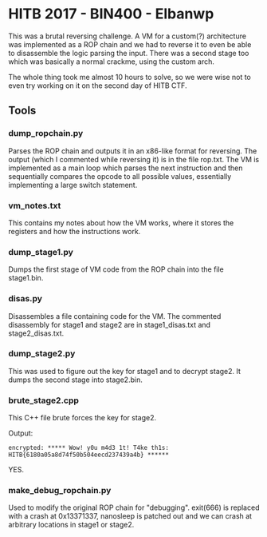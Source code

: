 # HITB 2017 - BIN400 - Elbanwp

This was a brutal reversing challenge. A VM for a custom(?) architecture was
implemented as a ROP chain and we had to reverse it to even be able to disassemble
the logic parsing the input. There was a second stage too which was basically a
normal crackme, using the custom arch.

The whole thing took me almost 10 hours to solve, so we were wise not to even
try working on it on the second day of HITB CTF.

## Tools

### dump_ropchain.py

Parses the ROP chain and outputs it in an x86-like format for reversing. The
output (which I commented while reversing it) is in the file rop.txt.
The VM is implemented as a main loop which parses the next instruction and
then sequentially compares the opcode to all possible values, essentially
implementing a large switch statement.

### vm_notes.txt

This contains my notes about how the VM works, where it stores the registers
and how the instructions work.

### dump_stage1.py

Dumps the first stage of VM code from the ROP chain into the file stage1.bin.

### disas.py

Disassembles a file containing code for the VM. The commented disassembly for
stage1 and stage2 are in stage1_disas.txt and stage2_disas.txt.

### dump_stage2.py

This was used to figure out the key for stage1 and to decrypt stage2. It dumps
the second stage into stage2.bin.

### brute_stage2.cpp

This C++ file brute forces the key for stage2.

Output:

    encrypted: ***** Wow! y0u m4d3 1t! T4ke th1s: HITB{6180a05a8d74f50b504eecd237439a4b} ******

YES.

### make_debug_ropchain.py

Used to modify the original ROP chain for "debugging". exit(666) is replaced
with a crash at 0x13371337, nanosleep is patched out and we can crash
at arbitrary locations in stage1 or stage2.
